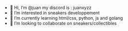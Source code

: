 - 👋 Hi, I’m @juan my discord is : juanxyzz
- 👀 I’m interested in sneakers developpement
- 🌱 I’m currently learning html/css, python, js and golang
- 💞️ I’m looking to collaborate on sneakers/collectibles

<!---
juandeldago74/juandeldago74 is a ✨ special ✨ repository because its `README.md` (this file) appears on your GitHub profile.
You can click the Preview link to take a look at your changes.
--->
